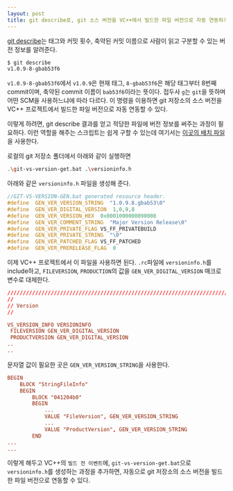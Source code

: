 ```yaml
---
layout: post
title: git describe로, git 소스 버전을 VC++에서 빌드한 파일 버전으로 자동 연동하기
---
```



[git describe]([https://www.google.com/search?q=git+describe&rlz=1C1GCEU_koKR821KR821&oq=git+describe&aqs=chrome..69i57j0l6j69i60.3117j0j7&sourceid=chrome&ie=UTF-8](https://www.google.com/search?q=git+describe&rlz=1C1GCEU_koKR821KR821&oq=git+describe&aqs=chrome..69i57j0l6j69i60.3117j0j7&sourceid=chrome&ie=UTF-8))는  태그와  커밋  횟수, 축약된  커밋  이름으로  사람이  읽고  구분할  수  있는  버전  정보를  알려준다.

```bash
$ git describe
v1.0.9-8-gbab53f6
```
`v1.0.9-8-gbab53f6`에서 `v1.0.9`은 현재 태그, `8-gbab53f6`은 해당 태그부터 8번째 commit이며, 축약된 commit 이름이 `bab53f6`이라는 뜻이다. 접두사 `g`는 `git`을 뜻하며 어떤 SCM을 사용하느냐에 따라 다르다. 이 명령을 이용하면 git 저장소의 소스 버전을 VC++ 프로젝트에서 빌드한 파일 버전으로 자동 연동할 수 있다.

이렇게 하려면, git describe 결과를 얻고 적당한 파일에 버전 정보를 써주는 과정이 필요하다. 이런 역할을 해주는 스크립트는 쉽게 구할 수 있는데 여기서는 [이곳의 배치 파일]([https://github.com/Thell/git-vs-versioninfo-gen/blob/master/GIT-VS-VERSION-GEN.bat](https://github.com/Thell/git-vs-versioninfo-gen/blob/master/GIT-VS-VERSION-GEN.bat))을 사용한다.

로컬의 git 저장소 폴더에서 아래와 같이 실행하면
```bash
.\git-vs-version-get.bat .\versioninfo.h
```
아래와 같은 `versioninfo.h` 파일을 생성해 준다.
```c++
//GIT-VS-VERSION-GEN.bat generated resource header.
#define  GEN_VER_VERSION_STRING  "1.0.9.8.gbab53\0"
#define  GEN_VER_DIGITAL_VERSION  1,0,9,8
#define  GEN_VER_VERSION_HEX  0x0001000000090008
#define  GEN_VER_COMMENT_STRING  "Major Version Release\0"
#define  GEN_VER_PRIVATE_FLAG VS_FF_PRIVATEBUILD
#define  GEN_VER_PRIVATE_STRING  "\0"
#define  GEN_VER_PATCHED_FLAG VS_FF_PATCHED
#define  GEN_VER_PRERELEASE_FLAG  0
```

이제 VC++ 프로젝트에서 이 파일을 사용하면 된다.
`.rc`파일에 `versioninfo.h`를 include하고, `FILEVERSION`, `PRODUCTION`의 값을 `GEN_VER_DIGITAL_VERSION` 매크로 변수로 대체한다.
```rc
/////////////////////////////////////////////////////////////////////////////
//
// Version
//

VS_VERSION_INFO VERSIONINFO
 FILEVERSION GEN_VER_DIGITAL_VERSION
 PRODUCTVERSION GEN_VER_DIGITAL_VERSION
..
..
```
문자열 값이 필요한 곳은 `GEN_VER_VERSION_STRING`을 사용한다.
```rc
BEGIN
    BLOCK "StringFileInfo"
    BEGIN
        BLOCK "041204b0"
        BEGIN
            ...
            VALUE "FileVersion", GEN_VER_VERSION_STRING
            ...
            VALUE "ProductVersion", GEN_VER_VERSION_STRING
        END
...
...
```
이렇게 해두고 VC++의 `빌드 전 이벤트`에, `git-vs-version-get.bat`으로 `versioninfo.h`를 생성하는 과정을 추가하면, 자동으로 git 저장소의 소스 버전을 빌드한 파일 버전으로 연동할 수 있다.

